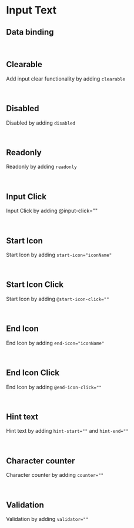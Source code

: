 # Input Text

## Data binding

<hhl-live-editor title="" htmlCode='
      <template>
      <H_row>
            <H_inputText v-model="txt" label="Text input"></H_inputText>
      </H_row>
      </template>
      <script>
            const txt = ref("Data binding");
            return {txt}
      </script>
'>
</hhl-live-editor>

<br>

## Clearable

Add input clear functionality by adding `clearable`

<hhl-live-editor title="" htmlCode='
      <template>
      <H_row>
            <H_inputText clearable v-model="txt" label="Text input"></H_inputText>
      </H_row>
      </template>
      <script>
            const txt = ref("clearable");
            return {txt}
      </script>
'>
</hhl-live-editor>

<br>

## Disabled

Disabled by adding `disabled`

<hhl-live-editor title="" htmlCode='
      <template>
      <H_row>
            <H_inputText disabled v-model="txt" label="Text input"></H_inputText>
      </H_row>
      </template>
      <script>
            const txt = ref("disabled");
            return {txt}
      </script>
'>
</hhl-live-editor>

<br>

## Readonly

Readonly by adding `readonly`

<hhl-live-editor title="" htmlCode='
      <template>
      <H_row>
            <H_inputText readonly v-model="txt" label="Text input"></H_inputText>
      </H_row>
      </template>
      <script>
            const txt = ref("Readonly");
            return {txt}
      </script>
'>
</hhl-live-editor>

<br>

## Input Click

Input Click by adding @input-click=""

<hhl-live-editor title="" htmlCode='
      <template>
      <H_row>
            <H_inputText @input-click="click(txt)" v-model="txt" label="Text input"></H_inputText>
      </H_row>
      </template>
      <script>
            const txt = ref("Input Click");
            function click(e) {
                  alert(e);
            }
            return {txt, click}
      </script>
'>
</hhl-live-editor>

<br>

## Start Icon

Start Icon by adding `start-icon="iconName"`

<hhl-live-editor title="" htmlCode='
      <template>
      <H_row>
            <H_inputText start-icon="mail"  v-model="txt" label="Text input"></H_inputText>
      </H_row>
      </template>
      <script>
            const txt = ref("Start icon");
            function click(e) {
                  alert(e);
            }
            return {txt, click}
      </script>
'>
</hhl-live-editor>

<br>

## Start Icon Click

Start Icon by adding `@start-icon-click=""`

<hhl-live-editor title="" htmlCode='
      <template>
      <H_row>
            <H_inputText @start-icon-click="click(txt)" start-icon="mail"  v-model="txt" label="Text input"></H_inputText>
      </H_row>
      </template>
      <script>
            const txt = ref("Start icon click");
            function click(e) {
                  alert(e);
            }
            return {txt, click}
      </script>
'>
</hhl-live-editor>

<br>

## End Icon

End Icon by adding `end-icon="iconName"`

<hhl-live-editor title="" htmlCode='
      <template>
      <H_row>
            <H_inputText end-icon="mail"  v-model="txt" label="Text input"></H_inputText>
      </H_row>
      </template>
      <script>
            const txt = ref("End icon");
            function click(e) {
                  alert(e);
            }
            return {txt, click}
      </script>
'>
</hhl-live-editor>

<br>

## End Icon Click

End Icon by adding `@end-icon-click=""`

<hhl-live-editor title="" htmlCode='
      <template>
      <H_row>
            <H_inputText @end-icon-click="click(txt)" end-icon="mail"  v-model="txt" label="Text input"></H_inputText>
      </H_row>
      </template>
      <script>
            const txt = ref("End icon click");
            function click(e) {
                  alert(e);
            }
            return {txt, click}
      </script>
'>
</hhl-live-editor>

<br>

## Hint text

Hint text by adding `hint-start=""` and `hint-end=""`

<hhl-live-editor title="" htmlCode='
      <template>
      <H_row>
            <H_inputText hint-start="hint-start." hint-end="hint-end."  v-model="txt" label="Text input"></H_inputText>
      </H_row>
      </template>
      <script>
            const txt = ref("Hint");
            return {txt}
      </script>
'>
</hhl-live-editor>

<br>

## Character counter

Character counter by adding `counter=""`

<hhl-live-editor title="" htmlCode='
      <template>
      <H_row>
            <H_inputText counter="10"  v-model="txt" label="Text input"></H_inputText>
      </H_row>
      </template>
      <script>
            const txt = ref("Counter.");
            function click(e) {
                  alert(e);
            }
            return {txt, click}
      </script>
'>
</hhl-live-editor>

<br>

## Validation

Validation by adding `validator=""`

<hhl-live-editor title="" htmlCode='
      <template>
      <H_col align="strech" gap="30px">
      <H_inputText v-model="txt" label="required" :validator="[v.required]"></H_inputText>
      <H_inputText v-model="txt" label="email" :validator="[v.email]"></H_inputText>
      <H_inputText v-model="txt" label="strMin(5)" :validator="[v.strMin(5)]"></H_inputText>
      <H_inputText v-model="txt" label="strMax(8)" :validator="[v.strMax(8)]"></H_inputText>
      </H_col>
      </template>
      <script>
      // import { validator } from "components/utils/validator";
      const {validator} = fakeImport;
      const txt = ref("");
      const v = validator;
      function click(e) {
      alert(e);
      }
      return {txt, click, v}
      </script>
'>
</hhl-live-editor>

<br>

